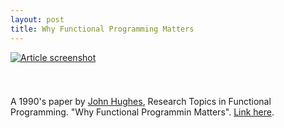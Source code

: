 ```yaml
---
layout: post
title: Why Functional Programming Matters
---
```


[![Article screenshot](https://s23.postimg.org/55usdxykr/paper.jpg)](http://worrydream.com/refs/Hughes-WhyFunctionalProgrammingMatters.pdf)

<div style="height: 25px;"></div>

A 1990's paper by [John Hughes](https://en.wikipedia.org/wiki/John_Hughes_(computer_scientist)), Research Topics in Functional Programming. "Why Functional Programmin Matters". [Link here](http://worrydream.com/refs/Hughes-WhyFunctionalProgrammingMatters.pdf).
